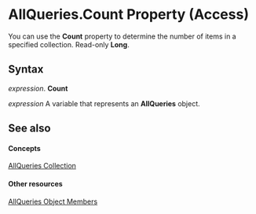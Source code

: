 
# AllQueries.Count Property (Access)

You can use the  **Count** property to determine the number of items in a specified collection. Read-only **Long**.


## Syntax

 _expression_. **Count**

 _expression_ A variable that represents an **AllQueries** object.


## See also


#### Concepts


[AllQueries Collection](9b67f04c-2642-0dcc-2a64-8ca8fa7249b3.md)
#### Other resources


[AllQueries Object Members](c1187b0d-1b3a-9260-e0b4-a85b81f539e0.md)
